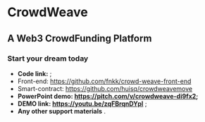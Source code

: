 # CrowdWeave

## A Web3 CrowdFunding Platform 
### Start your dream today


- **Code link:** ;
- Front-end: https://github.com/fnkk/crowd-weave-front-end
- Smart-contract: https://github.com/huisq/crowdweavemove
- **PowerPoint demo: https://pitch.com/v/crowdweave-di9fx2;**
- **DEMO link: https://youtu.be/zqFBrqnDYpI** ;
- **Any other support materials** .

